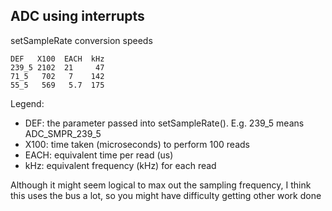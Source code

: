 ## ADC using interrupts

setSampleRate conversion speeds

```
DEF   X100  EACH  kHz
239_5 2102  21     47
71_5   702   7    142
55_5   569   5.7  175
```

Legend:
* DEF: the parameter passed into setSampleRate(). E.g. 239_5 means ADC_SMPR_239_5
* X100: time taken (microseconds) to perform 100 reads
* EACH: equivalent time per read (us)
* kHz: equivalent frequency (kHz) for each read

Although it might seem logical to max out the sampling frequency, I think this uses the bus a lot, so you might have difficulty getting other work done
